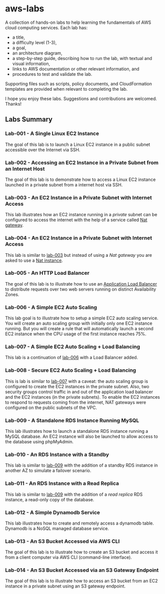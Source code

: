 # aws-labs
A collection of hands-on labs to help learning the fundamentals of AWS cloud computing services. Each lab has:

* a title,
* a difficulty level (1-3),
* a goal,
* an architecture diagram,
* a step-by-step guide, describing how to run the lab, with textual and visual information,
* links to AWS documentation or other relevant information, and
* procedures to test and validate the lab.

Supporting files such as scripts, policy documents, and CloudFormation templates are provided when relevant to completing the lab.

I hope you enjoy these labs. Suggestions and contributions are welcomed. Thanks!

## Labs Summary

### Lab-001 - A Single Linux EC2 Instance
The goal of this lab is to launch a Linux EC2 instance in a public subnet accessible over the Internet via SSH.
### Lab-002 - Accessing an EC2 Instance in a Private Subnet from an Internet Host
The goal of this lab is to demonstrate how to access a Linux EC2 instance launched in a private subnet from a internet host via SSH.
### Lab-003 - An EC2 Instance in a Private Subnet with Internet Access
This lab illustrates how an EC2 instance running in a *private* subnet can be configured to access the internet with the help of a service called [Nat gateway](https://docs.aws.amazon.com/vpc/latest/userguide/vpc-nat-gateway.html).
### Lab-004 - An EC2 Instance in a Private Subnet with Internet Access
This lab is similar to [lab-003](lab-003) but instead of using a *Nat gateway* you are asked to use a [Nat instance](https://docs.aws.amazon.com/vpc/latest/userguide/VPC_NAT_Instance.html).
### Lab-005 - An HTTP Load Balancer
The goal of this lab is to illustrate how to use an [Application Load Balancer](https://docs.aws.amazon.com/elasticloadbalancing/latest/application/application-load-balancers.html) to distribute requests over two web servers running on distinct Availability Zones.
### Lab-006 - A Simple EC2 Auto Scaling
This lab goal is to illustrate how to setup a simple EC2 auto scaling service. You will create an auto scaling group with initially only one EC2 instance running. But you will create a rule that will automatically launch a second EC2 instance when the CPU usage of the first instance reaches 75%.
### Lab-007 - A Simple EC2 Auto Scaling + Load Balancing
This lab is a continuation of [lab-006](lab-006) with a Load Balancer added.
### Lab-008 - Secure EC2 Auto Scaling + Load Balancing
This is lab is similar to [lab-007](lab-007) with a caveat: the auto scaling group is configured to create the EC2 instances in the private subnet. Also, two security groups control traffic in and out of the application load balancer and the EC2 instances (in the private subnets). To enable the EC2 instances to respond to requests coming from the internet, NAT gateways were configured on the public subnets of the VPC.
### Lab-009 - A Standalone RDS Instance Running MySQL
This lab illustrates how to launch a standalone RDS instance running a MySQL database. An EC2 instance will also be launched to allow access to the database using phpMyAdmin.
### Lab-010 - An RDS Instance with a Standby
This lab is similar to [lab-009](lab-009) with the addition of a standby RDS instance in another AZ to simulate a failover scenario.
### Lab-011 - An RDS Instance with a Read Replica
This lab is similar to [lab-009](lab-009) with the addition of a *read replica* RDS instance, a read-only copy of the database.
### Lab-012 - A Simple Dynamodb Service
This lab illustrates how to create and remotely access a dynamodb table.  Dynamodb is a NoSQL managed database service.   
### Lab-013 - An S3 Bucket Accessed via AWS CLI
The goal of this lab is to illustrate how to create an S3 bucket and access it from a client computer via AWS CLI (command-line interface).
### Lab-014 - An S3 Bucket Accessed via an S3 Gateway Endpoint
The goal of this lab is to illustrate how to access an S3 bucket from an EC2 instance in a private subnet using an S3 gateway endpoint.
